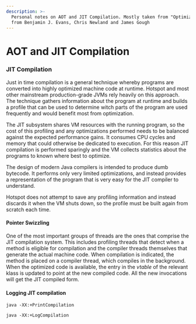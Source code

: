 ```yaml
---
description: >-
  Personal notes on AOT and JIT Compilation. Mostly taken from "Optimizing Java"
  from Benjamin J. Evans, Chris Newland and James Gough
---
```


# AOT and JIT Compilation

### JIT Compilation

Just in time compilation is a general technique whereby programs are converted into highly optimized machine code at runtime. Hotspot and most other mainstream production-grade JVMs rely heavily on this approach. The technique gathers information about the program at runtime and builds a profile that can be used to determine witch parts of the program are used frequently and would benefit most from optimization.

The JIT subsystem shares VM resources with the running program, so the cost of this profiling and any optimizations performed needs to be balanced against the expected performance gains. It consumes CPU cycles and memory that could otherwise be dedicated to execution. For this reason JIT compilation is performed sparingly and the VM collects statistics about the programs to known where best to optimize.

The design of modern Java compilers is intended to produce dumb bytecode. It performs only very limited optimizations, and instead provides a representation of the program that is very easy for the JIT compiler to understand.

Hotspot does not attempt to save any profiling information and instead discards it when the VM shuts down, so the profile must be built again from scratch each time.

#### Pointer Swizzling

One of the most important groups of threads are the ones that comprise the JIT compilation system. This includes profiling threads that detect when a method is eligible for compilation and the compiler threads themselves that generate the actual machine code. When compilation is indicated, the method is placed on a compiler thread, which compiles in the background. When the optimized code is available, the entry in the _vtable_ of the relevant klass is updated to point at the new compiled code. All the new invocations will get the JIT compiled form.

#### Logging JIT compilation

`java -XX:+PrintCompilation`

`java -XX:+LogCompilation`

